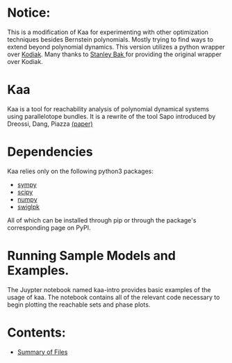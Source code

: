 # Notice:
This is a modification of Kaa for experimenting with other optimization techniques besides Bernstein polynomials. Mostly trying to find ways to extend beyond polynomial dynamics.
This version utilizes a python wrapper over [Kodiak](https://github.com/nasa/Kodiak). Many thanks to [Stanley Bak ](https://github.com/stanleybak) for providing the original wrapper over Kodiak.

# Kaa
Kaa is a tool for reachability analysis of polynomial dynamical systems using parallelotope bundles.
It is a rewrite of the tool Sapo introduced by Dreossi, Dang, Piazza [(paper)](https://dl.acm.org/doi/abs/10.1145/2883817.2883838)

# Dependencies
Kaa relies only on the following python3 packages:

- [sympy](https://pypi.org/project/sympy/)
- [scipy](https://pypi.org/project/scipy/)
- [numpy](https://pypi.org/project/numpy/)
- [swiglpk](https://pypi.org/project/swiglpk/)

All of which can be installed through pip or through the package's corresponding page on PyPI.

# Running Sample Models and Examples.

The Juypter notebook named kaa-intro provides basic examples of the usage of kaa. The notebook contains all of the relevant code necessary to begin plotting the reachable sets and phase plots.

# Contents:
- [Summary of Files](md/explan.md)
